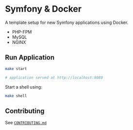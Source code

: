 # Symfony & Docker

A template setup for new Symfony applications using Docker.

- PHP-FPM
- MySQL
- NGINX

## Run Application

```bash
make start

# application served at http://localhost:8080
```

Start a shell using:

```bash
make shell
```

## Contributing

See [`CONTRIBUTING.md`](CONTRIBUTING.md)
